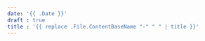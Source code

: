 ```yaml
---
date: '{{ .Date }}'
draft : true
title : '{{ replace .File.ContentBaseName "-" " " | title }}'
---
```

